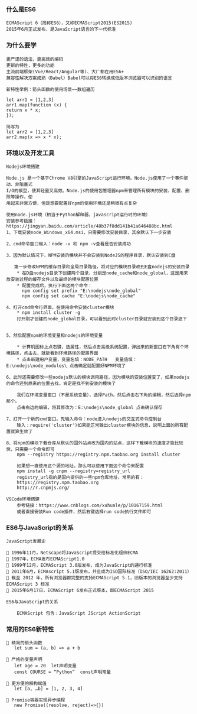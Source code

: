 ### 什么是ES6

    ECMAScript 6（简称ES6），又称ECMAScript2015(ES2015)
    2015年6月正式发布，是JavaScript语言的下一代标准
    
### 为什么要学

    更严谨的语法，更高效的编码
    更新的特性，更多的功能
    主流前端框架(Vue/React/Angular等)、大厂都在用ES6+
    兼容性解决方案成熟（Babel）Babel可以将ES6转换成低版本浏览器可以识别的语言
    
    新特性举例：箭头函数的使用场景——数组遍历
    
    let arr1 = [1,2,3]
    arr1.map(function (x) {
    return x * x;
    });
    
    简写为
    let arr2 = [1,2,3]
    arr2.map(x => x * x);
    
### 环境以及开发工具
    Nodejs环境搭建
    
    Node.js 是一个基于Chrome V8引擎的JavaScript运行环境。Node.js使用了一个事件驱动、非阻塞式
    I/O的模型，使其轻量又高效。Node.js的使用包管理器npm来管理所有模块的安装、配置、删除等操作，使
    用起来非常方便，但是想要配置好npm的使用环境还是稍微有点复杂

    使用node.js环境（相当于Python解释器，javascript运行时的环境）
    安装参考链接：https://jingyan.baidu.com/article/48b37f8dd141b41a646488bc.html
    1、下载安装node_Windows_x64.msi，只需要修改安装目录，其余默认下一步安装
    
    2、cmd命令窗口输入：node -v 和 npm -v查看是否安装成功
    
    3、因为默认情况下，NPM安装的模块并不会安装到NodeJS的程序目录，默认安装到C盘
    
       第一步修改NPM的缓存目录和全局目录路径，将对应的模块目录改到E盘nodejs的安装目录
        * 在D盘nodejs目录下创建两个目录，分别是node_cache和node_global，这是用来放安装过程的缓存文件以及最终的模块配置位置
        * 配置完成后，执行下面这两个命令：
          npm config set prefix "E:\nodejs\node_global"
          npm config set cache "E:\nodejs\node_cache"
          
    4、打开cmd命令行界面，在使用命令安装cluster模块
        * npm install cluster -g
        打开刚才创建的node_global目录，可以看到此时cluster目录就安装到这个目录底下
    
    
    5、然后配置npm的环境变量和nodejs的环境变量
        
        * 计算机图标上点右键，选属性，然后点击高级系统配置，弹出来的新窗口右下角有个环境路径，点击去，就能看到环境路径的配置界面
        * 点击新建用户变量，变量名填：NODE_PATH   变量值填：E:\nodejs\node_modules\ 点击确定就配置好NPM环境了
        
    6、此时还需要修改一些nodejs默认的模块调用路径，因为模块的安装位置变了，如果nodejs的命令还到原来的位置去找，肯定是找不到安装的模块了
    
        我们在环境变量窗口（不是系统变量），选择Path，然后点击右下角的编辑，然后选择npm那个。
        点击右边的编辑，将其修改为：E:\nodejs\node_global 点击确认保存
        
    7、打开一个新的cmd窗口。先输入命令：node进入nodejs的交互式命令控制台
        输入：require('cluster')如果能正常输出cluster模块的信息，说明上面的所有配置就算生效了
        
    8、将npm的模块下载仓库从默认的国外站点改为国内的站点，这样下载模块的速度才能比较快，只需要一个命令即可
        npm --registry https://registry.npm.taobao.org install cluster
        
        如果想一直使用这个源的地址，那么可以使用下面这个命令来配置
        npm install -g cnpm --registry=registry_url
        registry_url指的是国内提供的一些npm仓库地址，常用的有：
        https://registry.npm.taobao.org
        http://r.cnpmjs.org/
        
    VSCode环境搭建
        参考链接：https://www.cnblogs.com/xuhuale/p/10167159.html
        或者直接安装Run code插件，然后右键选择run code执行文件即可
    
### ES6与JavaScript的关系

    JavaScript发展史
    
     1996年11月，Netscape将JavaScript提交给标准化组织ECMA
     1997年，ECMA发布ECMAScript1.0
     1999年12月，ECMAScript 3.0版发布，成为JavaScript的通行标准
     2011年6月，ECMAscript 5.1版发布，并且成为ISO国际标准（ISO/IEC 16262:2011） 
     截至 2012 年，所有浏览器都完整的支持ECMAScript 5.1，旧版本的浏览器至少支持ECMAScript 3 标准
     2015年6月17日，ECMAScript 6发布正式版本，即ECMAScript 2015
    
    ES6与JavaScript的关系
    
        ECMAScript 包含：JavaScript JScript ActionScript
        
### 常用的ES6新特性

     精简的箭头函数
       let sum = (a, b) => a + b
       
     严格的变量声明
       let age = 20  let声明变量
       const COURSE = “Python”  const声明常量
       
     更方便的解构赋值
       let [a, …b] = [1, 2, 3, 4]

     Promise容器实现异步编程
       new Promise((resolve, reject)=>{})